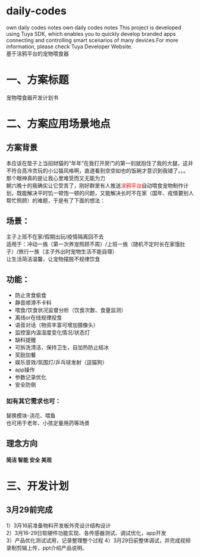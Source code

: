 # daily-codes
own daily codes notes
own daily codes notes
This project is developed using Tuya SDK, which enables you to quickly develop branded apps connecting and controlling smart scenarios of many devices.For more information, please check Tuya Developer Website.<br>
基于涂鸦平台的宠物喂食器<br>
# 一、方案标题<br>
宠物喂食器开发计划书<br>
# 二、方案应用场景地点<br>
## 方案背景<br>
本应该在垫子上当招财猫的“年年”在我打开房门的第一刻就抱住了我的大腿，这并不符合高冷贪玩的小公猫风格啊，直道看到空空如也的饭碗才意识到我错了。。。<br>
那个眼神真的是让我心里难受而又无能为力<br>
朝六晚十的我确实让它受苦了，刚好群里有人推送<font color="#FF0000">涂鸦平台</font>自动喂食宠物制作计划，既能解决平时饥一顿饱一顿的问题，又能解决长时不在家（国年、疫情要别人帮忙照顾）的难题，于是有了下面的想法：<br>
## 场景：<br>
主子上班不在家/假期出玩/疫情隔离回不去<br>
适用于：冲动一族（第一次养宠照顾不周）/上班一族（随机不定时长在家饿肚子）/旅行一族（主子外出时宠物生活不能自理）<br>
让生活简洁温馨，让宠物摆脱不规律饮食<br>

## 功能：<br>
* 防止贪食偷食<br>
* 静音顺滑不卡料<br>
* 喂食/饮食状况监督分析（饮食次数、食量监测）<br>
* 离线or在线规律投食<br>
* 语音对话（物资丰富可增加摄像头）<br>
* 监控室内温湿度变化情况/状态灯<br>
* 缺料提醒<br>
* 可拆洗清洁，保持卫生，自加热防止结冰<br>
* 奖励加餐<br>
* 娱乐音效/氛围灯/乒乓球发射（逗猫狗）
* app操作
* 参数记录优化
* 安全防倒
### 如有其它需求也可：
替换模块-浇花、喂鱼<br>
也可用于老年、小孩定量用药等场景<br>
## 理念方向
#### 简洁 智能 安全 美观<br>
# 三、开发计划<br>
## 3月29前完成<br>
1）3月16前准备物料开发板外壳设计结构设计<br>
2）3月16-29日软硬件功能实现、各传感器测试、调试优化，app开发<br>
3）产品优化测试试用，记录整理整个过程
4）3月29日前整体调试，并完成视频录制剪辑上传，ppt介绍产品说明。
